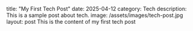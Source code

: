 title: "My First Tech Post"
date: 2025-04-12
category: Tech
description: This is a sample post about tech.
image: /assets/images/tech-post.jpg
layout: post
This is the content of my first tech post


